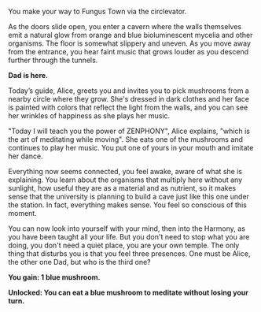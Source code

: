 You make your way to Fungus Town via the circlevator. 

As the doors slide open, you enter a cavern where the walls themselves emit a natural glow from orange and blue bioluminescent mycelia and other organisms. The floor is somewhat slippery and uneven. As you move away from the entrance, you hear faint music that grows louder as you descend further through the tunnels.

**Dad is here.**

Today’s guide, Alice, greets you and invites you to pick mushrooms from a nearby circle where they grow. She's dressed in dark clothes and her face is painted with colors that reflect the light from the walls, and you can see her wrinkles of happiness as she plays her music.

"Today I will teach you the power of ZENPHONY", Alice explains, "which is the art of meditating while moving". She eats one of the mushrooms and continues to play her music. You put one of yours in your mouth and imitate her dance. 

Everything now seems connected, you feel awake, aware of what she is explaining. You learn about the organisms that multiply here without any sunlight, how useful they are as a material and as nutrient, so it makes sense that the university is planning to build a cave just like this one under the station. In fact, everything makes sense. You feel so conscious of this moment.

You can now look into yourself with your mind, then into the Harmony, as you have been taught all your life. But you don't need to stop what you are doing, you don't need a quiet place, you are your own temple. The only thing that disturbs you is that you feel three presences. One must be Alice, the other one Dad, but who is the third one?

**You gain: 1 blue mushroom.**

**Unlocked: You can eat a blue mushroom to meditate without losing your turn.**